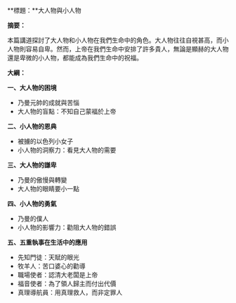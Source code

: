 **標題：**大人物與小人物

**摘要：**

本篇講道探討了大人物和小人物在我們生命中的角色。大人物往往自視甚高，而小人物則容易自卑。然而，上帝在我們生命中安排了許多貴人，無論是顯赫的大人物還是卑微的小人物，都能成為我們生命中的祝福。

**大綱：**

**一、大人物的困境**
* 乃曼元帥的成就與苦惱
* 大人物的盲點：不知自己蒙福於上帝

**二、小人物的恩典**
* 被擄的以色列小女子
* 小人物的洞察力：看見大人物的需要

**三、大人物的謙卑**
* 乃曼的傲慢與轉變
* 大人物的眼睛要小一點

**四、小人物的勇氣**
* 乃曼的僕人
* 小人物的影響力：勸阻大人物的錯誤

**五、五重執事在生活中的應用**
* 先知門徒：天賦的眼光
* 牧羊人：苦口婆心的勸導
* 職場使者：認清大老闆是上帝
* 福音使者：為了領人歸主而付出代價
* 真理導航員：用真理救人，而非定罪人